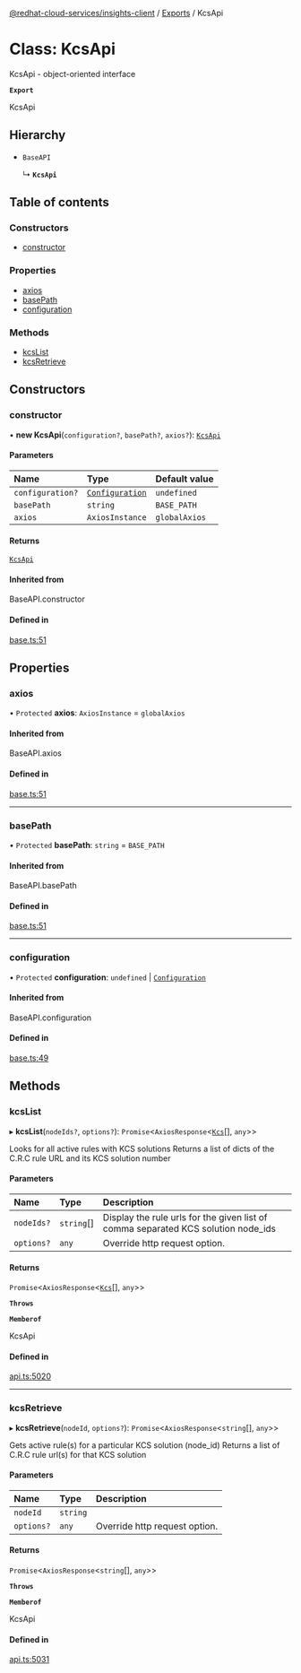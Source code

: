 [@redhat-cloud-services/insights-client](../README.md) / [Exports](../modules.md) / KcsApi

# Class: KcsApi

KcsApi - object-oriented interface

**`Export`**

KcsApi

## Hierarchy

- `BaseAPI`

  ↳ **`KcsApi`**

## Table of contents

### Constructors

- [constructor](KcsApi.md#constructor)

### Properties

- [axios](KcsApi.md#axios)
- [basePath](KcsApi.md#basepath)
- [configuration](KcsApi.md#configuration)

### Methods

- [kcsList](KcsApi.md#kcslist)
- [kcsRetrieve](KcsApi.md#kcsretrieve)

## Constructors

### constructor

• **new KcsApi**(`configuration?`, `basePath?`, `axios?`): [`KcsApi`](KcsApi.md)

#### Parameters

| Name | Type | Default value |
| :------ | :------ | :------ |
| `configuration?` | [`Configuration`](Configuration.md) | `undefined` |
| `basePath` | `string` | `BASE_PATH` |
| `axios` | `AxiosInstance` | `globalAxios` |

#### Returns

[`KcsApi`](KcsApi.md)

#### Inherited from

BaseAPI.constructor

#### Defined in

[base.ts:51](https://github.com/RedHatInsights/javascript-clients/blob/main/packages/insights/base.ts#L51)

## Properties

### axios

• `Protected` **axios**: `AxiosInstance` = `globalAxios`

#### Inherited from

BaseAPI.axios

#### Defined in

[base.ts:51](https://github.com/RedHatInsights/javascript-clients/blob/main/packages/insights/base.ts#L51)

___

### basePath

• `Protected` **basePath**: `string` = `BASE_PATH`

#### Inherited from

BaseAPI.basePath

#### Defined in

[base.ts:51](https://github.com/RedHatInsights/javascript-clients/blob/main/packages/insights/base.ts#L51)

___

### configuration

• `Protected` **configuration**: `undefined` \| [`Configuration`](Configuration.md)

#### Inherited from

BaseAPI.configuration

#### Defined in

[base.ts:49](https://github.com/RedHatInsights/javascript-clients/blob/main/packages/insights/base.ts#L49)

## Methods

### kcsList

▸ **kcsList**(`nodeIds?`, `options?`): `Promise`\<`AxiosResponse`\<[`Kcs`](../interfaces/Kcs.md)[], `any`\>\>

Looks for all active rules with KCS solutions  Returns a list of dicts of the C.R.C rule URL and its KCS solution number

#### Parameters

| Name | Type | Description |
| :------ | :------ | :------ |
| `nodeIds?` | `string`[] | Display the rule urls for the given list of comma separated KCS solution node_ids |
| `options?` | `any` | Override http request option. |

#### Returns

`Promise`\<`AxiosResponse`\<[`Kcs`](../interfaces/Kcs.md)[], `any`\>\>

**`Throws`**

**`Memberof`**

KcsApi

#### Defined in

[api.ts:5020](https://github.com/RedHatInsights/javascript-clients/blob/main/packages/insights/api.ts#L5020)

___

### kcsRetrieve

▸ **kcsRetrieve**(`nodeId`, `options?`): `Promise`\<`AxiosResponse`\<`string`[], `any`\>\>

Gets active rule(s) for a particular KCS solution (node_id)  Returns a list of C.R.C rule url(s) for that KCS solution

#### Parameters

| Name | Type | Description |
| :------ | :------ | :------ |
| `nodeId` | `string` |  |
| `options?` | `any` | Override http request option. |

#### Returns

`Promise`\<`AxiosResponse`\<`string`[], `any`\>\>

**`Throws`**

**`Memberof`**

KcsApi

#### Defined in

[api.ts:5031](https://github.com/RedHatInsights/javascript-clients/blob/main/packages/insights/api.ts#L5031)

